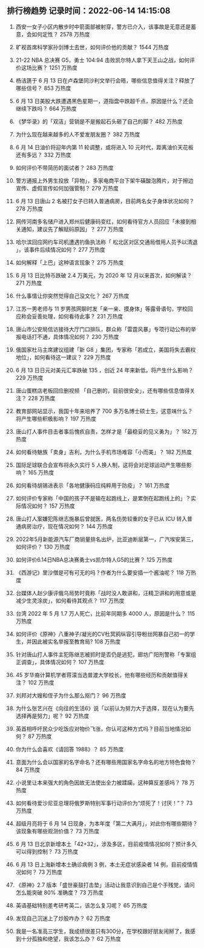 
## 排行榜趋势 记录时间：2022-06-14 14:15:08
  
  1. 西安一女子小区内散步时中箭面部被射穿，警方已介入，该事故是无意还是蓄意，会如何定性？ 2578 万热度
    
  2. 旷视首席科学家孙剑博士去世，如何评价他的贡献？ 1544 万热度
    
  3. 21-22 NBA 总决赛 G5，勇士 104:94 击败凯尔特人拿下天王山之战，如何评价这场比赛？ 1251 万热度
    
  4. 杨洁篪于 6 月 13 日在卢森堡同沙利文举行会晤，哪些信息值得关注？释放了哪些信号？ 853 万热度
    
  5. 6 月 13 日美股大跌遭遇黑色星期一，道指盘中跌超千点，原因是什么？还会继续下跌吗？ 664 万热度
    
  6. 《梦华录》的「双洁」营销是不是搬起石头砸了自己的脚？ 482 万热度
    
  7. 为什么现在越来越多的人不爱发朋友圈？ 382 万热度
    
  8. 6 月 14 日油价将迎年内第 11 轮调整，或将进入 10 元时代，距离油价天花板还有多远？ 332 万热度
    
  9. 如何评价不带简历的面试者？ 283 万热度
    
  10. 警方通报上外男生投放「异物」，多家电商平台下架牛磺酸泡腾片，对于擦边宣传、虚假宣传如何加强管制？ 279 万热度
    
  11. 6 月 13 日唐山 2 名被打女子已转入普通病房，目前两名女子身体状况如何？ 278 万热度
    
  12. 网传河南多名储户进入郑州后健康码变红，如何看待官方人员回应「未接到相关通知，建议先了解赋码原因」？ 277 万热度
    
  13. 哈尔滨回应网约车司机遭遇钓鱼执法称「 松北区对区交通局借用人员予以清退 」，该事件后续情况如何？ 277 万热度
    
  14. 如何解释「上巴」这种语言现象？ 275 万热度
    
  15. 6 月 13 日比特币跌破 2.4 万美元，为 2020 年 12 月以来首次，如何解读？ 271 万热度
    
  16. 什么事情让你突然觉得自己没文化？ 267 万热度
    
  17. 江苏一男老师与 11 岁男孩网聊时发「亲一亲、摸身体」等露骨语句，学校回应称会妥善处理，如何看待此事？ 231 万热度
    
  18. 唐山市公安局信访接待大厅门口排队，群众称「雷霆风暴」专项行动公布的举报电话打不通，具体情况如何？ 230 万热度
    
  19. 俄国家杜马主席建议组建「新 G8 」集团，专家称「若成立，美国将失去霸权地位」，如何看待这一建议？ 229 万热度
    
  20. 6 月 13 日日元对美元汇率跌破 135 ，创近 24 年来新低，将产生什么影响？ 229 万热度
    
  21. 唐山蛋糕店老板回应删视频 「自己删的，目前很安全」，还有哪些信息值得关注？ 228 万热度
    
  22. 教育部网站显示，我国十年来培养了 700 多万名博士硕士生，这意味什么？将产生哪些积极影响？ 197 万热度
    
  23. 唐山打人事件目击者事后愧疚自责，怎样才是「最稳妥的见义勇为」？ 182 万热度
    
  24. 如何看待魅族「卖身」吉利，为什么手机市场难容「小而美」？ 182 万热度
    
  25. 国际足球联合会宣布将永久实行 5 人换人制，这将会对足球运动产生哪些影响？ 165 万热度
    
  26. 如何看待胡锡进表示「各地健康码应纯粹用于防疫」？ 161 万热度
    
  27. 如何评价专家称「中国的孩子不是输在起跑线上，是累倒在起跑线上的」？实际情况如何？ 157 万热度
    
  28. 唐山打人案嫌犯陈继志施暴后曾就医，两名伤势较重的女子已从 ICU 转入普通病房治疗，现在情况如何？ 144 万热度
    
  29. 2022年5月新能源汽车厂商销量排名出炉，比亚迪断层第一，广汽埃安第三，如何评价？ 130 万热度
    
  30. 如何评价6.14日NBA总决赛勇士vs凯尔特人G5的比赛？ 125 万热度
    
  31. 《西游记》里沙僧是可有可无的吗？作者为什么要安插一个酱油呢？ 118 万热度
    
  32. 台媒体人赵少康评俄乌局势时竟称「战时没人敢讲和，汪精卫讲和的用意或是减少生灵涂炭」，如何看待其观点？ 117 万热度
    
  33. 台湾 2022 年 5 月 1.7 万人死亡，比前年同期多 4000 人，原因是什么？ 115 万热度
    
  34. 如何评价《原神》八重神子/凝光的CV杜冥鸦纵容引导粉丝网暴自己初一的学生，并因此被实名举报至教育局? 108 万热度
    
  35. 针对唐山打人事件主犯陈继志被抓时是否仍是逃犯，廊坊广阳刑警称「专案组正调查」，具体情况如何？ 107 万热度
    
  36. 45 岁华裔计算机学者蒋濛当选普渡大学校长，他有哪些经历和贡献值得关注？ 102 万热度
    
  37. 刘邦对大嫂和侄子为什么那么抠门？ 96 万热度
    
  38. 为什么张艺兴在《向往的生活6》说「以前认为努力大于选择，现在认为要先选择再是努力」呢？ 92 万热度
    
  39. 英首相呼吁民众少吃饭应对物价飞涨，你认可这种方式吗？目前当地情况如何？ 87 万热度
    
  40. 你为什么会喜欢《请回答 1988》？ 85 万热度
    
  41. 意面为什么会以国家的名字命名？还有哪些用国家名字命名的地方特色食物？ 84 万热度
    
  42. 小说里让本来强大的角色因故无法使出全力被蹂躏，这种算反差感吗？ 78 万热度
    
  43. 如何看待爱沙尼亚总理将俄罗斯特别军事行动评价为“烦死了！讨厌！”？ 73 万热度
    
  44. 超级月亮将于 6 月 14 日现身，为本年度「第二大满月」，对此你有哪些期待？该现象有哪些观测价值？ 73 万热度
    
  45. 6 月 13 日北京新增本土「42+32」，涉及多区，目前疫情情况如何？预计多久可以得到控制？ 73 万热度
    
  46. 6 月 13 日上海新增本土确诊病例 3 例，本土无症状感染者 14 例，目前疫情情况如何？ 73 万热度
    
  47. 《原神》2.7 版本「盛世豪鼓打击垫」活动让我意识到自己是个手残党，请问怎么能突破 80% 准确度？ 73 万热度
    
  48. 英语基础特别差考研考英二，该怎么复习呢？ 65 万热度
    
  49. 发现自己沉迷上了炒股咋办？ 62 万热度
    
  50. 我是一名准高三学生，我成绩很差只有300分，在学校跟好朋友闹掰了，我感到十分孤独和绝望，我该怎么办？ 62 万热度
    